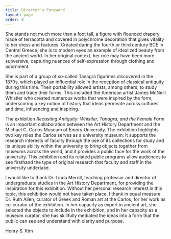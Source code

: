 ```yaml
---
title: Director's Foreword
layout: page
order: 8
---
```


She stands not much more than a foot tall, a figure with flounced drapery made of terracotta and covered in polychrome decoration that gives vitality to her dress and features. Created during the fourth or third century BCE in Central Greece, she is to modern eyes an example of idealized beauty from the ancient world. In her original context, her role may have been more subversive, capturing nuances of self-expression through clothing and adornment.

She is part of a group of so-called Tanagra figurines discovered in the 1870s, which played an influential role in the reception of classical antiquity during this time. Their portability allowed artists, among others, to study them and trace their forms. This included the American artist James McNeill Whistler who created numerous works that were inspired by the form, underscoring a key notion of history that ideas permeate across cultures and time, influencing and inspiring.

The exhibition *Recasting Antiquity: Whistler, Tanagra, and the Female Form* is an important collaboration between the Art History Department and the Michael C. Carlos Museum of Emory University. The exhibition highlights two key roles the Carlos serves as a university museum: It supports the research interests of faculty through the use of its collections for study and its unique ability within the university to bring objects together from museums across the world, and it provides a public face for the work of the university. This exhibition and its related public programs allow audiences to see firsthand the type of original research that faculty and staff in the university undertake.

I would like to thank Dr. Linda Merrill, teaching professor and director of undergraduate studies in the Art History Department, for providing the inspiration for this exhibition. Without her personal research interest in this topic, this exhibition would not have taken place. I thank in equal measure Dr. Ruth Allen, curator of Greek and Roman art at the Carlos, for her work as co-curator of the exhibition. In her capacity as expert in ancient art, she selected the objects to include in the exhibition, and in her capacity as a museum curator, she has skillfully mediated the ideas into a form that the public can see and understand with clarity and purpose.

Henry S. Kim